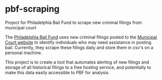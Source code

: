 # pbf-scraping
Project for Philadelphia Bail Fund to scrape new criminal filings from municipal court


The [Philadelphia Bail Fund](https://www.phillybailfund.org/) uses new criminal filings posted to the [Municipal Court website](https://www.courts.phila.gov/NewCriminalFilings/date/default.aspx?search=2020-06-12) to identify individuals who may need assistance in posting bail. Currently, they scrape these filings daily and store them in csv's on a personal machine. 

This project is to create a tool that automates alerting of new filings and storage of all historical filings to a free hosting service, and potentially to make this data easily accessible to PBF for analysis.  
